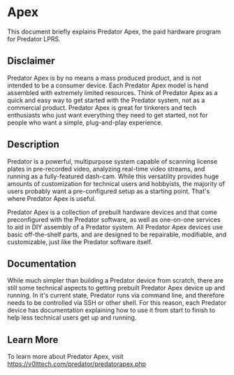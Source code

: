 # Apex

This document briefly explains Predator Apex, the paid hardware program for Predator LPRS.


## Disclaimer

Predator Apex is by no means a mass produced product, and is not intended to be a consumer device. Each Predator Apex model is hand assembled with extremely limited resources. Think of Predator Apex as a quick and easy way to get started with the Predator system, not as a commercial product. Predator Apex is great for tinkerers and tech enthusiasts who just want everything they need to get started, not for people who want a simple, plug-and-play experience.


## Description

Predator is a powerful, multipurpose system capable of scanning license plates in pre-recorded video, analyzing real-time video streams, and running as a fully-featured dash-cam. While this versatility provides huge amounts of customization for technical users and hobbyists, the majority of users probably want a pre-configured setup as a starting point. That's where Predator Apex is useful.

Predator Apex is a collection of prebuilt hardware devices and that come preconfigured with the Predator software, as well as one-on-one services to aid in DIY assembly of a Predator system. All Predator Apex devices use basic off-the-shelf parts, and are designed to be repairable, modifiable, and customizable, just like the Predator software itself.


## Documentation

While much simpler than building a Predator device from scratch, there are still some technical aspects to getting prebuilt Predator Apex device up and running. In it's current state, Predator runs via command line, and therefore needs to be controlled via SSH or other shell. For this reason, each Predator device has documentation explaining how to use it from start to finish to help less technical users get up and running.


## Learn More

To learn more about Predator Apex, visit <https://v0lttech.com/predator/predatorapex.php>
